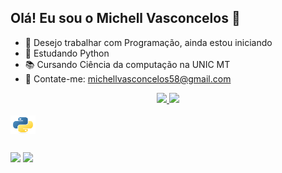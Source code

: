 ## Olá! Eu sou o Michell Vasconcelos 👋

- 👀 Desejo trabalhar com Programação, ainda estou iniciando
- 🌱 Estudando Python
- 📚 Cursando Ciência da computação na UNIC MT
- 💬 Contate-me: michellvasconcelos58@gmail.com

<div align="center">
  <a href="https://github.com/MHCBA">
  <img height="180em" src="https://github-readme-stats.vercel.app/api?username=MHCBA&show_icons=true&theme=dark&include_all_commits=true&count_private=true"/>
  <img height="180em" src="https://github-readme-stats.vercel.app/api/top-langs/?username=MHCBA&layout=compact&langs_count=7&theme=dark"/>
</div>

<div style="display: inline_block"><br>
  <img align="center" alt="Michell-Python" height="30" width="40" src="https://raw.githubusercontent.com/devicons/devicon/master/icons/python/python-original.svg">
</div>

##

<div> 
 <!-- <a href=""><img src="https://img.shields.io/badge/Discord-7289DA?style=for-the-badge&logo=discord&logoColor=white" target="_blank"></a>  -->
  <a href = "mailto:michellvasconcelos58@gmail.com"><img src="https://img.shields.io/badge/-Gmail-%23333?style=for-the-badge&logo=gmail&logoColor=white" target="_blank"></a>
  <a href="https://www.linkedin.com/in/michell-vasconcelos-71774a28a/" target="_blank"><img src="https://img.shields.io/badge/-LinkedIn-%230077B5?style=for-the-badge&logo=linkedin&logoColor=white" target="_blank"></a> 
 
 
 
</div>
